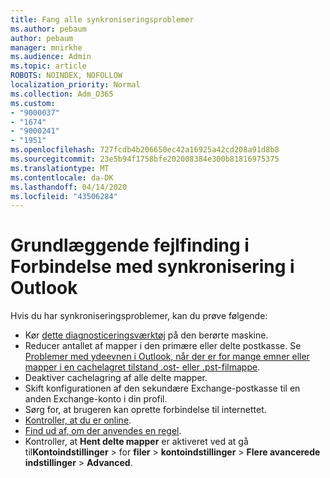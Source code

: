 ```yaml
---
title: Fang alle synkroniseringsproblemer
ms.author: pebaum
author: pebaum
manager: mnirkhe
ms.audience: Admin
ms.topic: article
ROBOTS: NOINDEX, NOFOLLOW
localization_priority: Normal
ms.collection: Adm_O365
ms.custom:
- "9000037"
- "1674"
- "9000241"
- "1951"
ms.openlocfilehash: 727fcdb4b206650ec42a16925a42cd208a91d8b8
ms.sourcegitcommit: 23e5b94f1758bfe202008384e300b81816975375
ms.translationtype: MT
ms.contentlocale: da-DK
ms.lasthandoff: 04/14/2020
ms.locfileid: "43506284"
---
```

# <a name="basic-outlook-sync-troubleshooting"></a>Grundlæggende fejlfinding i Forbindelse med synkronisering i Outlook

Hvis du har synkroniseringsproblemer, kan du prøve følgende:

- Kør [dette diagnosticeringsværktøj](https://aka.ms/sara-outlooksendreceive) på den berørte maskine.
- Reducer antallet af mapper i den primære eller delte postkasse. Se [Problemer med ydeevnen i Outlook, når der er for mange emner eller mapper i en cachelagret tilstand .ost- eller .pst-filmappe](https://support.microsoft.com/help/2768656/outlook-performance-issues-when-there-are-too-many-items-or-folders-in).
- Deaktiver cachelagring af alle delte mapper.
- Skift konfigurationen af den sekundære Exchange-postkasse til en anden Exchange-konto i din profil.
- Sørg for, at brugeren kan oprette forbindelse til internettet. 
- [Kontroller, at du er online](https://support.office.com/article/2460e4a8-16c7-47fc-b204-b1549275aac9).
- [Find ud af, om der anvendes en regel](https://support.office.com/article/C24F5DEA-9465-4DF4-AD17-A50704D66C59).
- Kontroller, at **Hent delte mapper** er aktiveret ved at gå til**Kontoindstillinger** > for **filer** > **kontoindstillinger** > **Flere avancerede indstillinger** > **Advanced**.
